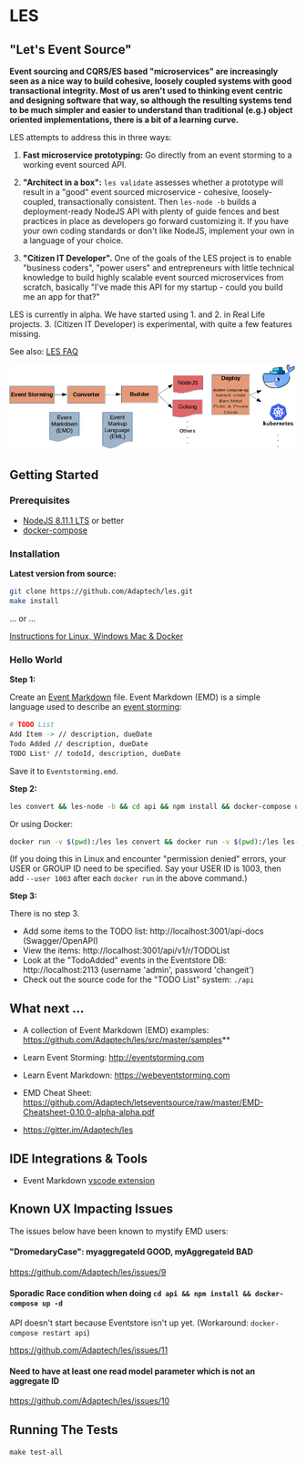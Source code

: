 # LES

## "Let's Event Source"

**Event sourcing and CQRS/ES based "microservices" are increasingly seen as a nice way to build cohesive, loosely coupled systems with good transactional integrity. Most of us aren't used to thinking event centric and designing software that way, so although the resulting systems tend to be much simpler and easier to understand than traditional (e.g.) object oriented implementations, there is a bit of a learning curve.**

LES attempts to address this in three ways:

1. **Fast microservice prototyping:** Go directly from an event storming to a working event sourced API.

2. **"Architect in a box":** ```les validate``` assesses whether a prototype will result in a "good" event sourced microservice - cohesive, loosely-coupled, transactionally consistent. Then ```les-node -b``` builds a deployment-ready NodeJS API with plenty of guide fences and best practices in place as developers go forward customizing it. If you have your own coding standards or don't like NodeJS, implement your own in a language of your choice.

3. **"Citizen IT Developer".** One of the goals of the LES project is to enable "business coders", "power users" and entrepreneurs with little technical knowledge to build highly scalable event sourced microservices from scratch, basically "I've made this API for my startup - could you build me an app for that?"

LES is currently in alpha. We have started using 1. and 2. in Real Life projects. 3. (Citizen IT Developer) is experimental, with quite a few features missing.

See also: [LES FAQ](https://github.com/Adaptech/letseventsource)

![LESTER Pipeline](https://github.com/Adaptech/letseventsource/blob/master/LESTER-stack-diagram.png)

## Getting Started

### Prerequisites

* [NodeJS 8.11.1 LTS](https://nodejs.org/en/) or better
* [docker-compose](https://docs.docker.com/compose/install/)

### Installation

**Latest version from source:**

```bash
git clone https://github.com/Adaptech/les.git
make install
```

... or ... 

[Instructions for Linux, Windows Mac & Docker](INSTALL.md)


### Hello World

**Step 1:**

Create an [Event Markdown](https://webeventstorming.com) file. Event Markdown (EMD) is a simple language used to describe an [event storming](https://ziobrando.blogspot.ca/2013/11/introducing-event-storming.html):

```bash
# TODO List
Add Item -> // description, dueDate
Todo Added // description, dueDate
TODO List* // todoId, description, dueDate
```
Save it to ```Eventstorming.emd```. 

**Step 2:**

```bash
les convert && les-node -b && cd api && npm install && docker-compose up -d --force-recreate
```

Or using Docker:
```bash
docker run -v $(pwd):/les les convert && docker run -v $(pwd):/les les-node -b && cd api && npm install && docker-compose up -d
```

(If you doing this in Linux and encounter "permission denied" errors, your USER or GROUP ID need to be specified.
 Say your USER ID is 1003, then add `--user 1003` after each `docker run` in the above command.)

**Step 3:**

There is no step 3.

* Add some items to the TODO list: http://localhost:3001/api-docs (Swagger/OpenAPI)
* View the items: http://localhost:3001/api/v1/r/TODOList
* Look at the "TodoAdded" events in the Eventstore DB: http://localhost:2113 (username 'admin', password 'changeit')
* Check out the source code for the "TODO List" system: ```./api```

## What next ...

* A collection of Event Markdown (EMD) examples: https://github.com/Adaptech/les/src/master/samples**

* Learn Event Storming: http://eventstorming.com

* Learn Event Markdown: https://webeventstorming.com

* EMD Cheat Sheet: https://github.com/Adaptech/letseventsource/raw/master/EMD-Cheatsheet-0.10.0-alpha-alpha.pdf

* https://gitter.im/Adaptech/les 

## IDE Integrations & Tools

* Event Markdown [vscode extension](https://github.com/markgukov/vscode-event-markdown)

## Known UX Impacting Issues

The issues below have been known to mystify EMD users:

#### "DromedaryCase": myaggregateId GOOD, myAggregateId BAD

https://github.com/Adaptech/les/issues/9

#### Sporadic Race condition when doing ```cd api && npm install && docker-compose up -d```

API doesn't start because Eventstore isn't up yet. (Workaround: ```docker-compose restart api```)

https://github.com/Adaptech/les/issues/11

#### Need to have at least one read model parameter which is not an aggregate ID

https://github.com/Adaptech/les/issues/10

## Running The Tests

```make test-all```
